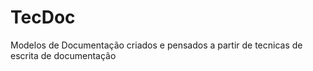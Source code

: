 # TecDoc
Modelos de Documentação criados e pensados a partir de tecnicas de escrita de documentação
